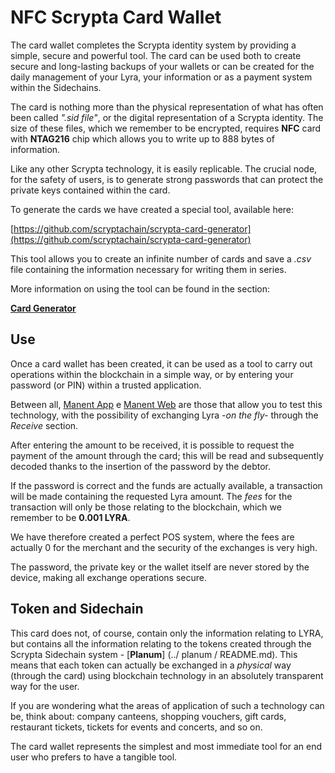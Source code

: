 # NFC Scrypta Card Wallet 

The card wallet completes the Scrypta identity system by providing a simple, secure and powerful tool. The card can be used both to create secure and long-lasting backups of your wallets or can be created for the daily management of your Lyra, your information or as a payment system within the Sidechains.

The card is nothing more than the physical representation of what has often been called *".sid file"*, or the digital representation of a Scrypta identity. The size of these files, which we remember to be encrypted, requires **NFC** card with **NTAG216** chip which allows you to write up to 888 bytes of information.

Like any other Scrypta technology, it is easily replicable. The crucial node, for the safety of users, is to generate strong passwords that can protect the private keys contained within the card.

To generate the cards we have created a special tool, available here:

[https://github.com/scryptachain/scrypta-card-generator](https://github.com/scryptachain/scrypta-card-generator)

This tool allows you to create an infinite number of cards and save a *.csv* file containing the information necessary for writing them in series.

More information on using the tool can be found in the section:

[**Card Generator**](../utilities/card-generator.md)

## Use

Once a card wallet has been created, it can be used as a tool to carry out operations within the blockchain in a simple way, or by entering your password (or PIN) within a trusted application.

Between all, [Manent App](../dapps/manent-app.md) e [Manent Web](../dapps/manent-web.md) are those that allow you to test this technology, with the possibility of exchanging Lyra *-on the fly-* through the *Receive* section.

After entering the amount to be received, it is possible to request the payment of the amount through the card; this will be read and subsequently decoded thanks to the insertion of the password by the debtor.

If the password is correct and the funds are actually available, a transaction will be made containing the requested Lyra amount. The *fees* for the transaction will only be those relating to the blockchain, which we remember to be **0.001 LYRA**.

We have therefore created a perfect POS system, where the fees are actually 0 for the merchant and the security of the exchanges is very high.

The password, the private key or the wallet itself are never stored by the device, making all exchange operations secure.

## Token and Sidechain

This card does not, of course, contain only the information relating to LYRA, but contains all the information relating to the tokens created through the Scrypta Sidechain system - [**Planum**] (../ planum / README.md). This means that each token can actually be exchanged in a *physical* way (through the card) using blockchain technology in an absolutely transparent way for the user.

If you are wondering what the areas of application of such a technology can be, think about: company canteens, shopping vouchers, gift cards, restaurant tickets, tickets for events and concerts, and so on.

The card wallet represents the simplest and most immediate tool for an end user who prefers to have a tangible tool.